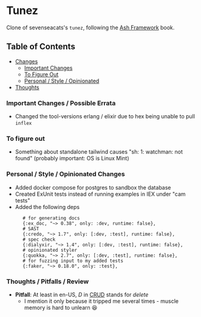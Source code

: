 # Tunez

Clone of sevenseacats's `tunez`, following the [Ash Framework](https://pragprog.com/titles/ldash/ash-framework/) book.

## Table of Contents

* [Changes](#changes)
  * [Important Changes](#important-changes--possible-errata)
  * [To Figure Out](#to-figure-out)
  * [Personal / Style / Opinionated](#personal--style--opinionated-changes)
* [Thoughts](#thoughts--pitfalls--review)

### Important Changes / Possible Errata

* Changed the tool-versions erlang / elixir due to hex being unable to pull `inflex`

### To figure out

* Something about standalone tailwind causes "sh: 1: watchman: not found" (probably important: OS is Linux Mint)

### Personal / Style / Opinionated Changes

* Added docker compose for postgres to sandbox the database
* Created ExUnit tests instead of running examples in IEX under "cam tests"
* Added the following deps

```
      # for generating docs
      {:ex_doc, "~> 0.38", only: :dev, runtime: false},
      # SAST
      {:credo, "~> 1.7", only: [:dev, :test], runtime: false},
      # spec check
      {:dialyxir, "~> 1.4", only: [:dev, :test], runtime: false},
      # opinionated styler
      {:quokka, "~> 2.7", only: [:dev, :test], runtime: false},
      # for fuzzing input to my added tests
      {:faker, "~> 0.18.0", only: :test},
```


### Thoughts / Pitfalls / Review

* **Pitfall**: At least in en-US, *D* in [CRUD](https://en.wikipedia.org/wiki/Create,_read,_update_and_delete) stands for *delete*
  * I mention it only because it tripped me several times - muscle memory is hard to unlearn 😆